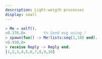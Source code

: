 ```yaml
---
description: Light-weigth processes
display: small
---
```

<!-- This file has to be 13 lines long -->
```erlang
> Me = self().
<0.376.0>        %% Send msg using !
> spawn(fun() -> Me!lists:seq(1,10) end).
<0.930.0>
> receive Reply -> Reply end.
[1,2,3,4,5,6,7,8,9,10]
```